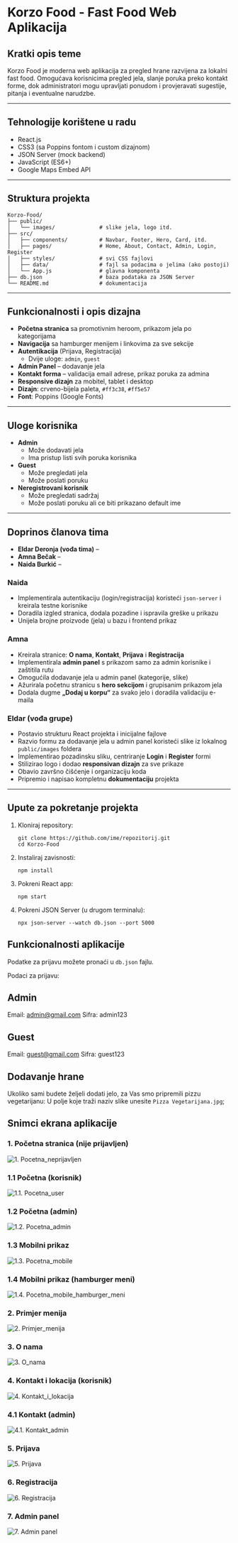 # Korzo Food - Fast Food Web Aplikacija

## Kratki opis teme
Korzo Food je moderna web aplikacija za pregled hrane razvijena za lokalni fast food. Omogućava korisnicima pregled jela, slanje poruka preko kontakt forme, dok administratori mogu upravljati ponudom i provjeravati sugestije, pitanja i eventualne narudzbe.

---

## Tehnologije korištene u radu

- React.js
- CSS3 (sa Poppins fontom i custom dizajnom)
- JSON Server (mock backend)
- JavaScript (ES6+)
- Google Maps Embed API

---

## Struktura projekta

```
Korzo-Food/
├── public/
│   └── images/              # slike jela, logo itd.
├── src/
│   ├── components/          # Navbar, Footer, Hero, Card, itd.
│   ├── pages/               # Home, About, Contact, Admin, Login, Register
│   ├── styles/              # svi CSS fajlovi
│   ├── data/                # fajl sa podacima o jelima (ako postoji)
│   └── App.js               # glavna komponenta
├── db.json                  # baza podataka za JSON Server
└── README.md                # dokumentacija
```

---

## Funkcionalnosti i opis dizajna

- **Početna stranica** sa promotivnim heroom, prikazom jela po kategorijama
- **Navigacija** sa hamburger menijem i linkovima za sve sekcije
- **Autentikacija** (Prijava, Registracija)
  - Dvije uloge: `admin`, `guest`
- **Admin Panel** – dodavanje jela
- **Kontakt forma** – validacija email adrese, prikaz poruka za admina
- **Responsive dizajn** za mobitel, tablet i desktop
- **Dizajn**: crveno-bijela paleta, `#ff3c38`, `#ff5e57`
- **Font**: Poppins (Google Fonts)

---

## Uloge korisnika

- **Admin**
  - Može dodavati jela
  - Ima pristup listi svih poruka korisnika
- **Guest**
  - Može pregledati jela
  - Može poslati poruku
- **Neregistrovani korisnik**
  - Može pregledati sadržaj
  - Može poslati poruku ali ce biti prikazano default ime

---

## Doprinos članova tima

- **Eldar Deronja (vođa tima)** – 
- **Amna Bečak** – 
- **Naida Burkić** – 

### Naida
- Implementirala autentikaciju (login/registracija) koristeći `json-server` i kreirala testne korisnike
- Doradila izgled stranica, dodala pozadine i ispravila greške u prikazu
- Unijela brojne proizvode (jela) u bazu i frontend prikaz

### Amna
- Kreirala stranice: **O nama**, **Kontakt**, **Prijava** i **Registracija**
- Implementirala **admin panel** s prikazom samo za admin korisnike i zaštitila rutu
- Omogućila dodavanje jela u admin panel (kategorije, slike)
- Ažurirala početnu stranicu s **hero sekcijom** i grupisanim prikazom jela
- Dodala dugme **„Dodaj u korpu“** za svako jelo i doradila validaciju e-maila

### Eldar (vođa grupe)
- Postavio strukturu React projekta i inicijalne fajlove
- Razvio formu za dodavanje jela u admin panel koristeći slike iz lokalnog `public/images` foldera
- Implementirao pozadinsku sliku, centriranje **Login** i **Register** formi
- Stilizirao logo i dodao **responsivan dizajn** za sve prikaze
- Obavio završno čišćenje i organizaciju koda
- Pripremio i napisao kompletnu **dokumentaciju** projekta

---

## Upute za pokretanje projekta

1. Kloniraj repository:
   ```
   git clone https://github.com/ime/repozitorij.git
   cd Korzo-Food
   ```

2. Instaliraj zavisnosti:
   ```
   npm install
   ```

3. Pokreni React app:
   ```
   npm start
   ```

4. Pokreni JSON Server (u drugom terminalu):
   ```
   npx json-server --watch db.json --port 5000
   ```

## Funkcionalnosti aplikacije

Podatke za prijavu možete pronaći u `db.json` fajlu.

Podaci za prijavu:
  ## Admin
  Email: admin@gmail.com
  Sifra: admin123
  ## Guest
  Email: guest@gmail.com
  Sifra: guest123

## Dodavanje hrane

Ukoliko sami budete željeli dodati jelo, za Vas smo pripremili pizzu vegetarijanu:
U polje koje traži naziv slike unesite `Pizza Vegetarijana.jpg`; 

## Snimci ekrana aplikacije

### 1. Početna stranica (nije prijavljen)
![1. Pocetna_neprijavljen](./public/screenshots/1.Pocetna_neprijavljen.PNG)

### 1.1 Početna (korisnik)
![1.1. Pocetna_user](./public/screenshots/1.1.Pocetna_user.PNG)

### 1.2 Početna (admin)
![1.2. Pocetna_admin](./public/screenshots/1.2.Pocetna_admin.PNG)

### 1.3 Mobilni prikaz
![1.3. Pocetna_mobile](./public/screenshots/1.3.Pocetna_mobile.PNG)

### 1.4 Mobilni prikaz (hamburger meni)
![1.4. Pocetna_mobile_hamburger_meni](./public/screenshots/1.4.Pocetna_mobile_hamburger_meni.PNG)

### 2. Primjer menija
![2. Primjer_menija](./public/screenshots/2.Primjer_menija.PNG)

### 3. O nama
![3. O_nama](./public/screenshots/3.O_nama.PNG)

### 4. Kontakt i lokacija (korisnik)
![4. Kontakt_i_lokacija](./public/screenshots/4.Kontakt_i_lokacija.PNG)

### 4.1 Kontakt (admin)
![4.1. Kontakt_admin](./public/screenshots/4.1.Kontakt_admin.PNG)

### 5. Prijava
![5. Prijava](./public/screenshots/5.Prijava.PNG)

### 6. Registracija
![6. Registracija](./public/screenshots/6.Registracija.PNG)

### 7. Admin panel
![7. Admin panel](./public/screenshots/7.Admin_panel.PNG)
